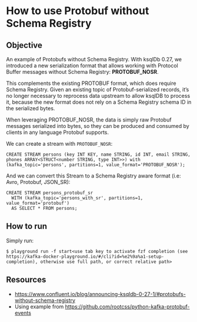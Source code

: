 # How to use Protobuf without Schema Registry

## Objective

An example of Protobufs without Schema Registry.
With ksqlDb 0.27, we introduced a new serialization format that allows working with Protocol Buffer messages without Schema Registry: **PROTOBUF_NOSR**.

This complements the existing PROTOBUF format, which does require Schema Registry. Given an existing topic of Protobuf-serialized records, it’s no longer necessary to reprocess data upstream to allow ksqlDB to process it, because the new format does not rely on a Schema Registry schema ID in the serialized bytes.

When leveraging PROTOBUF_NOSR, the data is simply raw Protobuf messages serialized into bytes, so they can be produced and consumed by clients in any language Protobuf supports.

We can create a stream with `PROTOBUF_NOSR`:
```
CREATE STREAM persons (key INT KEY, name STRING, id INT, email STRING, phones ARRAY<STRUCT<number STRING, type INT>>) with (kafka_topic='persons', partitions=1, value_format='PROTOBUF_NOSR');
```

And we can convert this Stream to a Schema Registry aware format (i.e: Avro, Protobuf, JSON_SR):
```
CREATE STREAM persons_protobuf_sr
  WITH (kafka_topic='persons_with_sr', partitions=1, value_format='protobuf')
  AS SELECT * FROM persons;
```

## How to run

Simply run:

```
$ playground run -f start<use tab key to activate fzf completion (see https://kafka-docker-playground.io/#/cli?id=%e2%9a%a1-setup-completion), otherwise use full path, or correct relative path>
```

## Resources
- https://www.confluent.io/blog/announcing-ksqldb-0-27-1/#protobufs-without-schema-registry
- Using example from https://github.com/rootcss/python-kafka-protobuf-events
